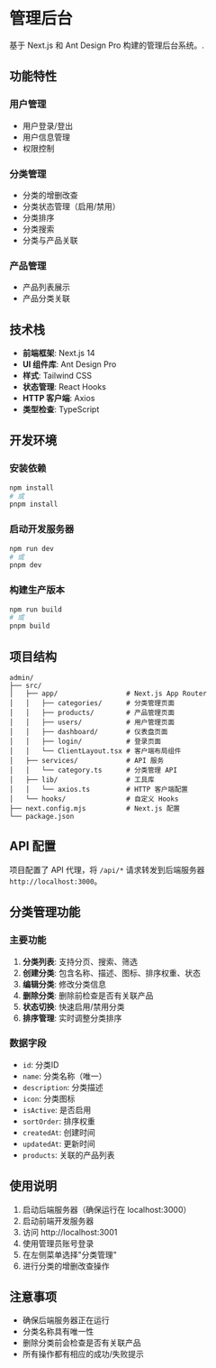 # 管理后台

基于 Next.js 和 Ant Design Pro 构建的管理后台系统。.

## 功能特性

### 用户管理
- 用户登录/登出
- 用户信息管理
- 权限控制

### 分类管理
- 分类的增删改查
- 分类状态管理（启用/禁用）
- 分类排序
- 分类搜索
- 分类与产品关联

### 产品管理
- 产品列表展示
- 产品分类关联

## 技术栈

- **前端框架**: Next.js 14
- **UI 组件库**: Ant Design Pro
- **样式**: Tailwind CSS
- **状态管理**: React Hooks
- **HTTP 客户端**: Axios
- **类型检查**: TypeScript

## 开发环境

### 安装依赖
```bash
npm install
# 或
pnpm install
```

### 启动开发服务器
```bash
npm run dev
# 或
pnpm dev
```

### 构建生产版本
```bash
npm run build
# 或
pnpm build
```

## 项目结构

```
admin/
├── src/
│   ├── app/                 # Next.js App Router
│   │   ├── categories/      # 分类管理页面
│   │   ├── products/        # 产品管理页面
│   │   ├── users/           # 用户管理页面
│   │   ├── dashboard/       # 仪表盘页面
│   │   ├── login/           # 登录页面
│   │   └── ClientLayout.tsx # 客户端布局组件
│   ├── services/            # API 服务
│   │   └── category.ts      # 分类管理 API
│   ├── lib/                 # 工具库
│   │   └── axios.ts         # HTTP 客户端配置
│   └── hooks/               # 自定义 Hooks
├── next.config.mjs          # Next.js 配置
└── package.json
```

## API 配置

项目配置了 API 代理，将 `/api/*` 请求转发到后端服务器 `http://localhost:3000`。

## 分类管理功能

### 主要功能
1. **分类列表**: 支持分页、搜索、筛选
2. **创建分类**: 包含名称、描述、图标、排序权重、状态
3. **编辑分类**: 修改分类信息
4. **删除分类**: 删除前检查是否有关联产品
5. **状态切换**: 快速启用/禁用分类
6. **排序管理**: 实时调整分类排序

### 数据字段
- `id`: 分类ID
- `name`: 分类名称（唯一）
- `description`: 分类描述
- `icon`: 分类图标
- `isActive`: 是否启用
- `sortOrder`: 排序权重
- `createdAt`: 创建时间
- `updatedAt`: 更新时间
- `products`: 关联的产品列表

## 使用说明

1. 启动后端服务器（确保运行在 localhost:3000）
2. 启动前端开发服务器
3. 访问 http://localhost:3001
4. 使用管理员账号登录
5. 在左侧菜单选择"分类管理"
6. 进行分类的增删改查操作

## 注意事项

- 确保后端服务器正在运行
- 分类名称具有唯一性
- 删除分类前会检查是否有关联产品
- 所有操作都有相应的成功/失败提示
